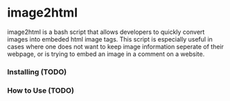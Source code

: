 # image2html

image2html is a bash script that allows developers to quickly convert images into embeded html image tags. This script is especially useful in cases where one does not want to keep image information seperate of their webpage, or is trying to embed an image in a comment on a website. 

### Installing (TODO)

### How to Use (TODO)
